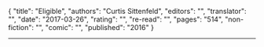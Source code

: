 {
"title": "Eligible",
"authors": "Curtis Sittenfeld",
"editors": "",
"translator": "",
"date": "2017-03-26",
"rating": "",
"re-read": "",
"pages": "514",
"non-fiction": "",
"comic": "",
"published": "2016"
}

---
